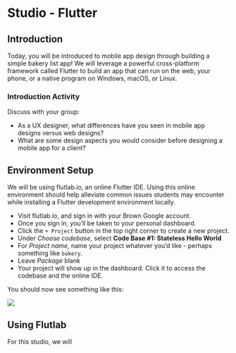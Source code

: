 # Studio - Flutter

## Introduction
Today, you will be introduced to mobile app design through building a simple bakery list app! We will leverage a powerful cross-platform framework called Flutter to build an app that can run on the web, your phone, or a native program on Windows, macOS, or Linux.

### Introduction Activity
Discuss with your group:
- As a UX designer, what differences have you seen in mobile app designs versus web designs?
- What are some design aspects you would consider before designing a mobile app for a client?

## Environment Setup
We will be using flutlab.io, an online Flutter IDE. Using this online environment should help alleviate common issues students may encounter while installing a Flutter development environment locally.

* Visit flutlab.io, and sign in with your Brown Google account.
* Once you sign in, you’ll be taken to your personal dashboard.
* Click the `+ Project` button in the top right corner to create a new project.
* Under *Choose codebase*, select **Code Base #1: Stateless Hello World**
* For *Project name*, name your project whatever you’d like - perhaps something like `bakery`.
* Leave *Package* blank
* Your project will show up in the dashboard. Click it to access the codebase and the online IDE.

You should now see something like this:

![](https://i.imgur.com/FLnECDW.png)

## Using Flutlab
For this studio, we will 